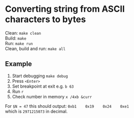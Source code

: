 # Converting string from ASCII characters to bytes
Clean: `make clean`  
Build: `make`  
Run: `make run`  
Clean, build and run: `make all`

## Example
1. Start debugging `make debug`
2. Press `<Enter>`
3. Set breakpoint at exit e.g. `b 63`
4. Run `r`
5. Check number in memory `x /4xb &curr`

For `$N = 47` this should output:  `0xb1    0x19    0x24    0xe1`  
which is `2971215073` in decimal.
